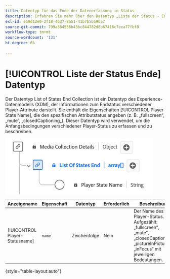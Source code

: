 ```yaml
---
title: Datentyp für das Ende der Datenerfassung in Status
description: Erfahren Sie mehr über den Datentyp „Liste der Status - End-Datenerfassung“ Experience-Datenmodell (XDM) .
exl-id: e59d12e0-2f18-4637-8a51-41b7b5b59b57
source-git-commit: 799a384556b43bc844782d8b67416c7eea77fbf0
workflow-type: tm+mt
source-wordcount: '131'
ht-degree: 6%

---
```


# [!UICONTROL Liste der Status Ende] Datentyp

Der Datentyp List of States End Collection ist ein Datentyp des Experience-Datenmodells (XDM), der Informationen zum Endstatus verschiedener Player-Attribute darstellt. Sie enthält die Eigenschaften [!UICONTROL Player State Name], die den spezifischen Attributstatus angeben (z. B. „fullscreen“, „mute“, „closedCaptioning„). Dieser Datentyp wird verwendet, um die Anfangsbedingungen verschiedener Player-Status zu erfassen und zu beschreiben.

![Ein Diagramm mit dem Datentyp „Liste der Status - Enderfassung“.](../images/data-types/list-of-states-end-collection.png)

| Anzeigename | Eigenschaft | Datentyp | Erforderlich | Beschreibung |
|--------------------------------|--------------|-----------|-----------|-------------------------------------------------|
| [!UICONTROL Player-Statusname] | `name` | Zeichenfolge | Nein | Der Name des Player-Status. Aufgezählt: „fullscreen“, „mute“, „closedCaptioning“, „pictureInPicture“, „inFocus“ mit jeweiligen Bedeutungen. |

{style="table-layout:auto"}
